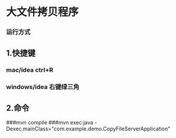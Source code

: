 # 大文件拷贝程序

### 运行方式

## 1.快捷键
### mac/idea ctrl+R
### windows/idea 右键绿三角
## 2.命令
###mvn compile
###mvn exec:java -Dexec.mainClass="com.example.demo.CopyFileServerApplication"

 
